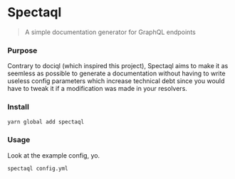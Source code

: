 # Spectaql

> A simple documentation generator for GraphQL endpoints

### Purpose

Contrary to dociql (which inspired this project), Spectaql aims to make it as
seemless as possible to generate a documentation without having to write useless
config parameters which increase technical debt since you would have to tweak it
if a modification was made in your resolvers.

### Install

```bash
yarn global add spectaql
```

### Usage

Look at the example config, yo.

```bash
spectaql config.yml
```
